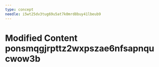```yaml
---
type: concept
needle: i5wt25dv3tug69u5at7k0mrd8buy41lbeub9
---
```


# Modified Content ponsmqgjrpttz2wxpszae6nfsapnqucwow3b